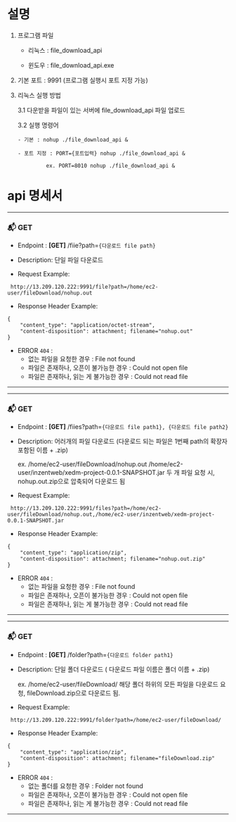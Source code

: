 # 설명

1. 프로그램 파일

   - 리눅스 : file_download_api

   - 윈도우 : file_download_api.exe

2. 기본 포트 : 9991 (프로그램 실행시 포트 지정 가능)
   
3. 리눅스 실행 방법

   3.1 다운받을 파일이 있는 서버에 file_download_api 파일 업로드

   3.2 실행 명령어

       - 기본 : nohup ./file_download_api &

	   - 포트 지정 : PORT={포트입력} nohup ./file_download_api &

                ex. PORT=8010 nohup ./file_download_api &


# api 명세서


***
### 📬 **GET**

- Endpoint : **[GET]**  /fiie?path=`{다운로드 file path}`

- Description: 단일 파일 다운로드

- Request  Example:

```
 http://13.209.120.222:9991/file?path=/home/ec2-user/fileDownload/nohup.out
```


- Response Header Example:

```
{
    "content_type": "application/octet-stream",
    "content-disposition": attachment; filename="nohup.out"
}
```
- ERROR `404` : 
    - 없는 파일을 요청한 경우 : File not found
    - 파일은 존재하나, 오픈이 불가능한 경우 : Could not open file
    - 파일은 존재하나, 읽는 게 불가능한 경우 : Could not read file
***

***
### 📬 **GET**

- Endpoint : **[GET]**  /fiies?path=`{다운로드 file path1}, {다운로드 file path2}`

- Description: 어러개의 파일 다운로드 (다운로드 되는 파일은 1번째 path의 확장자 포함된 이름 + .zip)

     ex. /home/ec2-user/fileDownload/nohup.out
         /home/ec2-user/inzentweb/xedm-project-0.0.1-SNAPSHOT.jar
         두 개 파일 요청 시, nohup.out.zip으로 압축되어 다운로드 됨

- Request  Example:

```
 http://13.209.120.222:9991/files?path=/home/ec2-user/fileDownload/nohup.out,/home/ec2-user/inzentweb/xedm-project-0.0.1-SNAPSHOT.jar
```


- Response Header Example:

```
{
    "content_type": "application/zip",
    "content-disposition": attachment; filename="nohup.out.zip"
}
```
- ERROR `404` : 
    - 없는 파일을 요청한 경우 : File not found
    - 파일은 존재하나, 오픈이 불가능한 경우 : Could not open file
    - 파일은 존재하나, 읽는 게 불가능한 경우 : Could not read file
***


***
### 📬 **GET**

- Endpoint : **[GET]**  /folder?path=`{다운로드 folder path1}`

- Description: 단일 폴더 다운로드 ( 다운로드 파일 이름은 폴더 이름 + .zip)

     ex. /home/ec2-user/fileDownload/ 해당 폴더 하위의 모든 파일을 다운로드 요청, fileDownload.zip으로 다운로드 됨.

- Request  Example:

```
 http://13.209.120.222:9991/folder?path=/home/ec2-user/fileDownload/
```


- Response Header Example:

```
{
    "content_type": "application/zip",
    "content-disposition": attachment; filename="fileDownload.zip"
}
```
- ERROR `404` : 
    - 없는 폴더를 요청한 경우 : Folder not found
    - 파일은 존재하나, 오픈이 불가능한 경우 : Could not open file
    - 파일은 존재하나, 읽는 게 불가능한 경우 : Could not read file
***
